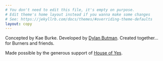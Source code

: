 ```yaml
---
# You don't need to edit this file, it's empty on purpose.
# Edit theme's home layout instead if you wanna make some changes
# See: https://jekyllrb.com/docs/themes/#overriding-theme-defaults
layout: copy
---
```


Concepted by Kae Burke.
Developed by [Dylan Butman](https://github.com/pleasetrythisathome).
Created together... for Burners and friends.

Made possible by the generous support of [House of Yes](http://houseofyes.org/).
